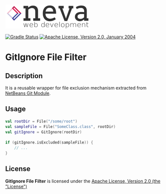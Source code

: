 ![Neva Development logo](docs/neva-logo.png)

[![Gradle Status](https://gradleupdate.appspot.com/Cognifide/gradle-aem-plugin/status.svg)](https://gradleupdate.appspot.com/Cognifide/gradle-aem-plugin/status)
[![Apache License, Version 2.0, January 2004](https://img.shields.io/github/license/Cognifide/gradle-aem-plugin.svg?label=License)](http://www.apache.org/licenses/)

# GitIgnore File Filter


## Description

It is a reusable wrapper for file exclusion mechanism extracted from [NetBeans Git Module](https://github.com/myabc/nbgit/tree/master/src/org/nbgit/util/exclude).


## Usage

```kotlin
val rootDir = File("/some/root")
val sampleFile = File("SomeClass.class", rootDir)
val gitIgnore = GitIgnore(rootDir)

if (gitIgnore.isExcluded(sampleFile)) {
    // ...
}
```

## License

**GitIgnore File Filter** is licensed under the [Apache License, Version 2.0 (the "License")](https://www.apache.org/licenses/LICENSE-2.0.txt)
